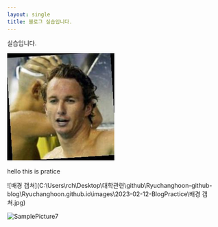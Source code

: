 ```yaml
---
layout: single
title: 블로그 실습입니다.
---
```


실습입니다.

![SamplePicture7](https://github.com/Ryuchanghoon/Ryuchanghoon.github.io/blob/master/images/2023-02-12-BlogPractice/SamplePicture7-1676213416414-2.jpg)

hello this is pratice

![배경 갭쳐](C:\Users\rch\Desktop\대학관련\github\Ryuchanghoon-github-blog\Ryuchanghoon.github.io\images\2023-02-12-BlogPractice\배경 갭쳐.jpg)

![SamplePicture7](C:\Users\rch\Desktop\대학관련\github\Ryuchanghoon-github-blog\Ryuchanghoon.github.io\images\2023-02-12-BlogPractice\SamplePicture7.jpg)
